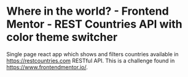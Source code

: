 # Where in the world? - Frontend Mentor - REST Countries API with color theme switcher

Single page react app which shows and filters countries available in https://restcountries.com RESTful API. This is a challenge found in https://www.frontendmentor.io/.
